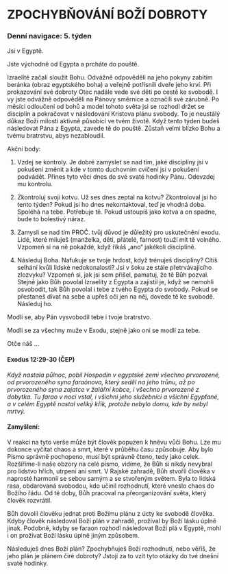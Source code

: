 # ZPOCHYBŇOVÁNÍ BOŽÍ DOBROTY

### Denní navigace: 5. týden

Jsi v Egyptě.

Jste východně od Egypta a prcháte do pouště.

Izraelité začali sloužit Bohu. Odvážně odpověděli na jeho pokyny zabitím beránka (obraz egyptského boha) a veřejně potřísnili dveře jeho krví. Při prokazování své dobroty Otec nadále vede své děti po cestě ke svobodě. I vy jste odvážně odpověděli na Pánovy směrnice a označili své zárubně. Po měsíci odloučení od bohů a model tohoto světa jsi se rozhodl držet se disciplín a pokračovat v následování Kristova plánu svobody. To je neustálý důkaz Boží milosti aktivně působící ve tvém životě. Když tento týden budeš následovat Pána z Egypta, zavede tě do pouště. Zůstaň velmi blízko Bohu a tvému bratrstvu, abys nezabloudil.

Akční body:
1. Vzdej se kontroly. Je dobré zamyslet se nad tím, jaké disciplíny jsi v pokušení změnit a kde v tomto duchovním cvičení jsi v pokušení podvádět. Přines tyto věci dnes do své svaté hodinky Pánu. Odevzdej mu kontrolu.

2. Zkontroluj svoji kotvu. Už ses dnes zeptal na kotvu? Zkontroloval jsi ho tento týden? Pokud jsi ho dnes nekontaktoval, teď je vhodná doba. Spoléhá na tebe. Potřebuje tě. Pokud ustoupíš jako kotva a on spadne, bude to bolestivý náraz.

3. Zamysli se nad tím PROČ. tvůj důvod je důležitý pro uskutečnění exodu. Lidé, které miluješ (manželka, děti, přátelé, farnost) touží mít tě volného. Vzpomeň si na ně pokaždé, když říkáš „ano“ jakékoli disciplíně.

4. Následuj Boha. Nafukuje se tvoje hrdost, když trénuješ disciplíny? Cítíš selhání kvůli lidské nedokonalosti? Jsi v šoku ze stále přetrvávajícího zlozvyku? Vzpomeň si, jak jsi sem přišel, pamatuj, že tě Bůh pozval. Stejně jako Bůh povolal Izraelity z Egypta a zajistil je, když se nemohli osvobodit, tak Bůh povolal i tebe z tvého Egypta do svobody. Pokud se přestaneš dívat na sebe a upřeš oči jen na něj, dovede tě ke svobodě. Následuj ho.

Modli se, aby Pán vysvobodil tebe i tvoje bratrstvo.

Modli se za všechny muže v Exodu, stejně jako oni se modlí za tebe.

Otče náš …


#### Exodus 12:29-30 (ČEP)
*Když nastala půlnoc, pobil Hospodin v egyptské zemi všechno prvorozené, od prvorozeného syna faraónova, který seděl na jeho trůnu, až po prvorozeného syna zajatce v žalářní kobce, i všechno prvorozené z dobytka. Tu farao v noci vstal, i všichni jeho služebníci a všichni Egypťané, a v celém Egyptě nastal veliký křik, protože nebylo domu, kde by nebyl mrtvý.*

#### Zamyšlení:
V reakci na tyto verše může být člověk popuzen k hněvu vůči Bohu. Lze mu dokonce vyčítat chaos a smrt, které v průběhu času způsobuje. Aby bylo Písmo správně pochopeno, musí být správně čteno, tedy jako celek. Rozšíříme-li naše obzory na celé písmo, vidíme, že Bůh si nikdy nevybral pro lidstvo hřích, utrpení ani smrt. V Rajské zahradě, Bůh stvořil člověka v naprosté harmonii se sebou samým a se stvořeným světem. Byla to lidská rasa, obdarovaná svobodou, kdo učinil rozhodnutí, které vneslo chaos do Božího řádu. Od té doby, Bůh pracoval na přeorganizování světa, který člověk rozvrátil.

Bůh dovolil člověku jednat proti Božímu plánu z úcty ke svobodě člověka. Kdyby člověk následoval Boží plán v zahradě, prožíval by Boží lásku úplně jinak. Podobně, kdyby se faraon rozhodl následovat Boží plá v Egyptě, mohl i on prožívat Boží lásku úplně jiným způsobem.

Následuješ dnes Boží plán? Zpochybňuješ Boží rozhodnutí, nebo věříš, že jeho plán je plánem čiré dobroty? Jstojí za to vzít tyto otázky do tvé dnešní svaté hodinky.
